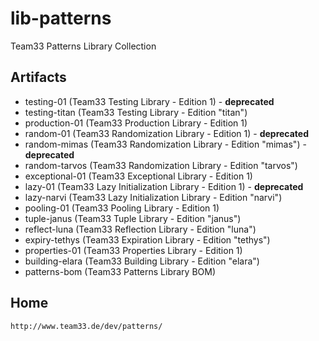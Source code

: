 # lib-patterns
Team33 Patterns Library Collection

## Artifacts

* testing-01 (Team33 Testing Library - Edition 1) - **deprecated**
* testing-titan (Team33 Testing Library - Edition "titan")
* production-01 (Team33 Production Library - Edition 1)
* random-01 (Team33 Randomization Library - Edition 1) - **deprecated**
* random-mimas (Team33 Randomization Library - Edition "mimas") - **deprecated**
* random-tarvos (Team33 Randomization Library - Edition "tarvos")
* exceptional-01 (Team33 Exceptional Library - Edition 1)
* lazy-01 (Team33 Lazy Initialization Library - Edition 1) - **deprecated**
* lazy-narvi (Team33 Lazy Initialization Library - Edition "narvi")
* pooling-01 (Team33 Pooling Library - Edition 1)
* tuple-janus (Team33 Tuple Library - Edition "janus")
* reflect-luna (Team33 Reflection Library - Edition "luna")
* expiry-tethys (Team33 Expiration Library - Edition "tethys")
* properties-01 (Team33 Properties Library - Edition 1)
* building-elara (Team33 Building Library - Edition "elara")
* patterns-bom (Team33 Patterns Library BOM)

## Home

    http://www.team33.de/dev/patterns/
